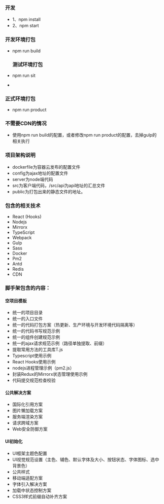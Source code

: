 ### 开发
* 1、npm install
* 2、npm start

### 开发环境打包
* npm run build
  
  ### 测试环境打包
* npm run sit
* 
### 正式环境打包
* npm run product

### 不需要CDN的情况
* 使用npm run build的配置，或者修改npm run product的配置，去掉gulp的相关执行


### 项目架构说明
- dockerfile为容器云发布的配置文件
- config为ajax地址的配置文件
- server为node端代码
- src为客户端代码，/src/api为api地址的汇总文件
- public为打包出来的静态文件的地址。

### 包含的相关技术
* React (Hooks)
* Nodejs
* Mirrorx
* TypeScript
* Webpack
* Gulp
* Sass
* Docker
* Pm2
* Antd
* Redis
* CDN

### 脚手架包含的内容：


#### 空项目模板
* 统一的项目目录
* 统一的入口文件
* 统一的代码打包方案（热更新、生产环境与开发环境代码隔离等）
* 统一的代码书写规范示例
* 统一的组件创建规范示例
* 统一的ajax请求规范示例（路径单独提取、前缀）
* 提取常用方法的工具库T.js
* Typescript使用示例
* React Hooks使用示例
* nodejs进程管理示例（pm2.js）
* 封装Redux的Mirrorx状态管理使用示例
* 代码提交规范检查校验

#### 公共解决方案
* 国际化引用方案
* 图片懒加载方案
* 服务端渲染方案
* 请求跨域方案
* Web安全防御方案


#### UI初始化
* UI框架主题色配置
* UI视觉规范设置（主色、辅色、默认字体及大小、按钮状态、字体图标、选中背景色）
* 公共样式
* 移动端适配方案
* 字体引入解决方案
* 加载中状态控制方案
* CSS3样式前缀自动补齐方案
